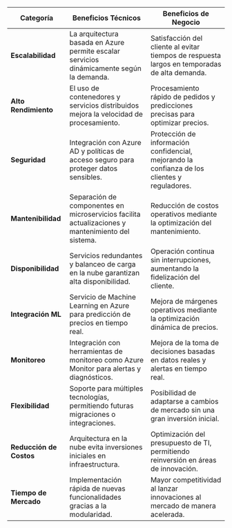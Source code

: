 | **Categoría**         | **Beneficios Técnicos**                                                                                     | **Beneficios de Negocio**                                                                                      |
|-----------------------|-------------------------------------------------------------------------------------------------------------|---------------------------------------------------------------------------------------------------------------|
| **Escalabilidad**      | La arquitectura basada en Azure permite escalar servicios dinámicamente según la demanda.                | Satisfacción del cliente al evitar tiempos de respuesta largos en temporadas de alta demanda.               |
| **Alto Rendimiento**   | El uso de contenedores y servicios distribuidos mejora la velocidad de procesamiento.                     | Procesamiento rápido de pedidos y predicciones precisas para optimizar precios.                              |
| **Seguridad**          | Integración con Azure AD y políticas de acceso seguro para proteger datos sensibles.                      | Protección de información confidencial, mejorando la confianza de los clientes y reguladores.                |
| **Mantenibilidad**     | Separación de componentes en microservicios facilita actualizaciones y mantenimiento del sistema.         | Reducción de costos operativos mediante la optimización del mantenimiento.                                   |
| **Disponibilidad**     | Servicios redundantes y balanceo de carga en la nube garantizan alta disponibilidad.                      | Operación continua sin interrupciones, aumentando la fidelización del cliente.                               |
| **Integración ML**     | Servicio de Machine Learning en Azure para predicción de precios en tiempo real.                          | Mejora de márgenes operativos mediante la optimización dinámica de precios.                                  |
| **Monitoreo**          | Integración con herramientas de monitoreo como Azure Monitor para alertas y diagnósticos.                 | Mejora de la toma de decisiones basadas en datos reales y alertas en tiempo real.                            |
| **Flexibilidad**       | Soporte para múltiples tecnologías, permitiendo futuras migraciones o integraciones.                      | Posibilidad de adaptarse a cambios de mercado sin una gran inversión inicial.                                |
| **Reducción de Costos**| Arquitectura en la nube evita inversiones iniciales en infraestructura.                                    | Optimización del presupuesto de TI, permitiendo reinversión en áreas de innovación.                          |
| **Tiempo de Mercado**  | Implementación rápida de nuevas funcionalidades gracias a la modularidad.                                 | Mayor competitividad al lanzar innovaciones al mercado de manera acelerada.                                  |
